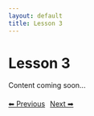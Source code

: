 ```yaml
---
layout: default
title: Lesson 3
---
```


# Lesson 3

Content coming soon...

<div style="margin-top: 20px;">
<a href="/docs/Intermediate/Lessons/lesson_2.md" style="margin-right: 10px;">⬅ Previous</a><a href="/docs/Intermediate/Lessons/lesson_4.md">Next ➡</a>
</div>

